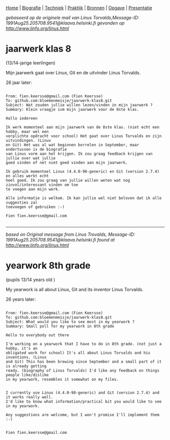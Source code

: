 [Home](https://bloemenmeisje.github.io/jaarwerk-klas8/) | [Biografie](bio.md) | [Techniek](uitvinding.md) | [Praktijk](praktijk.md) | [Bronnen](bronnen.md) | [Opgave](opgave.md) |  [Presentatie](https://gitpitch.com/bloemenmeisje/jaarwerk-klas8/master?grs=github&t=sky)

*gebaseerd op de originele mail van Linus Torvalds,Message-ID: 1991Aug25.205708.9541@<span></span>klaava.helsinki.fi gevonden op http://www.linfo.org/linus.html*

# jaarwerk klas 8 
(13/14-jarige leerlingen)

Mijn jaarwerk gaat over Linux, Git en de uitvinder Linus Torvalds. 

26 jaar later:

```

From: fien.keersse@gmail.com (Fien Keersse)
To: github.com:bloemenmeisje/jaarwerk-klas8.git
Subject: Wat zouden jullie willen lezen/vinden in mijn jaarwerk ?
Summary: Klein vraagje ivm mijn jaarwerk voor de 8ste klas.

Hallo iedereen

Ik werk momenteel aan mijn jaarwerk van de 8ste klas. (niet echt een hobby, maar wel een 
verplichte opdracht voor school) Het gaat over Linus Torvalds en zijn uitvindingen. (Linux 
en Git) Het was al wat beginnen borrelen in September, maar ondertussen is de biografie 
van Linus vorm aan het krijgen. Ik zou graag feedback krijgen van jullie over wat jullie 
goed vinden of net niet goed vinden aan mijn jaarwerk.

Ik gebruik momenteel Linux (4.4.0-98-generic) en Git (version 2.7.4) en alles werkt echt 
heel goed. Ik zou graag van jullie willen weten wat nog zinvol/interessant vinden om toe 
te voegen aan mijn werk.

Alle informatie is welkom. Ik kan jullie wel niet beloven dat ik alle suggesties zal 
toevoegen of gebruiken :-)

Fien fien.keersse@gmail.com


```

___


*based on Original message from Linus Trovalds, Message-ID: 1991Aug25.205708.9541@<span></span>klaava.helsinki.fi found at http://www.linfo.org/linus.html*


# yearwork 8th grade 
(pupils 13/14 years old )

My yearwork is all about Linux, Git and its inventor Linus Torvalds.


26 years later:

```

From: fien.keersse@gmail.com (Fien Keersse)
To: github.com:bloemenmeisje/jaarwerk-klas8.git
Subject: What would you like to see most in my yearwork ?
Summary: Small poll for my yearwork in 8th grade

Hello to everybody out there

I'm working on a yearwork that I have to do in 8th grade. (not just a hobby, it's an 
obligated work for school) It's all about Linus Torvalds and his inventions. (Linux 
and Git) This has been brewing since September and a small part of it is already getting 
ready. (biography of Linus Torvalds) I'd like any feedback on things people like/dislike 
in my yearwork, resembles it somewhat on my files.


I currently use Linux (4.4.0-98-generic) and Git (version 2.7.4) and it works really well. 
I'd like to know what information/practical bit you would like to see in my yearwork.

Any suggestions are welcome, but I won't promise I'll implement them :-)


Fien fien.keersse@gmail.com


```

